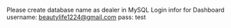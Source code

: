 Please create database name as dealer in MySQL
Login infor for Dashboard 
      username: beautylife1224@gmail.com
      pass: test
